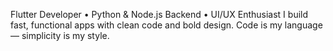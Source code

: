 Flutter Developer • Python & Node.js Backend • UI/UX Enthusiast
I build fast, functional apps with clean code and bold design.
Code is my language — simplicity is my style.

<!---
PixelMind-enter/PixelMind-enter is a ✨ special ✨ repository because its `README.md` (this file) appears on your GitHub profile.
You can click the Preview link to take a look at your changes.
--->
